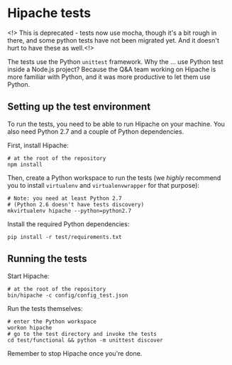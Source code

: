 Hipache tests
=============

<!> This is deprecated - tests now use mocha, though it's a bit rough in there, and some python tests have not been migrated yet. And it doesn't hurt to have these as well.<!>

The tests use the Python `unittest` framework. Why the ... use Python test inside a Node.js project? Because the Q&A team working on Hipache is more familiar with Python, and it was more productive to let them use Python.


Setting up the test environment
-------------------------------

To run the tests, you need to be able to run Hipache on your machine. You also need Python 2.7 and a couple of Python dependencies.

First, install Hipache:

    # at the root of the repository
    npm install

Then, create a Python workspace to run the tests (we *highly* recommend you to install `virtualenv` and `virtualenvwrapper` for that purpose):

    # Note: you need at least Python 2.7
    # (Python 2.6 doesn't have tests discovery)
    mkvirtualenv hipache --python=python2.7

Install the required Python dependencies:

    pip install -r test/requirements.txt


Running the tests
-----------------

Start Hipache:

    # at the root of the repository
    bin/hipache -c config/config_test.json

Run the tests themselves:

    # enter the Python workspace
    workon hipache
    # go to the test directory and invoke the tests
    cd test/functional && python -m unittest discover

Remember to stop Hipache once you're done.

